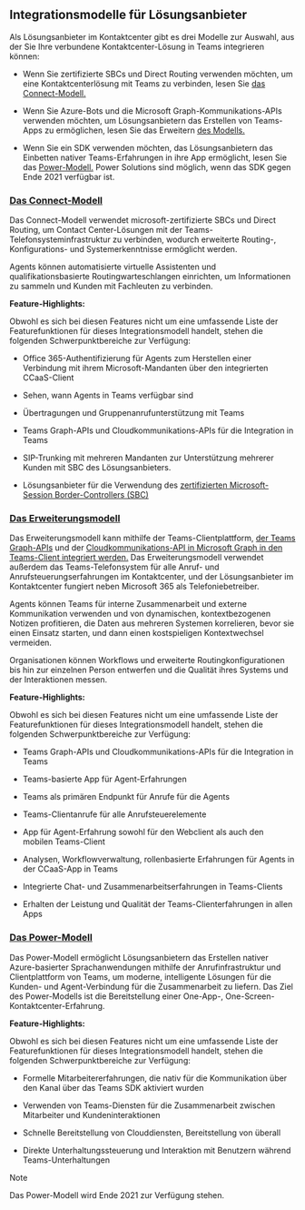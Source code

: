 ## <a name="integration-models-for-solution-providers"></a>Integrationsmodelle für Lösungsanbieter

<a name="steps"></a>

Als Lösungsanbieter im Kontaktcenter gibt es drei Modelle zur Auswahl, aus der Sie Ihre verbundene Kontaktcenter-Lösung in Teams integrieren können:

- Wenn Sie zertifizierte SBCs und Direct Routing verwenden möchten, um eine Kontaktcenterlösung mit Teams zu verbinden, lesen Sie [das Connect-Modell.](?tabs=connect#steps)

- Wenn Sie Azure-Bots und die Microsoft Graph-Kommunikations-APIs verwenden möchten, um Lösungsanbietern das Erstellen von Teams-Apps zu ermöglichen, lesen Sie das Erweitern [des Modells.](?tabs=extend#steps)

- Wenn Sie ein SDK verwenden möchten, das Lösungsanbietern das Einbetten nativer Teams-Erfahrungen in ihre App ermöglicht, lesen Sie das [Power-Modell.](?tabs=power#steps) Power Solutions sind möglich, wenn das SDK gegen Ende 2021 verfügbar ist.

### <a name="the-connect-model"></a>[**Das Connect-Modell**](#tab/connect)

Das Connect-Modell verwendet microsoft-zertifizierte SBCs und Direct Routing, um Contact Center-Lösungen mit der Teams-Telefonsysteminfrastruktur zu verbinden, wodurch erweiterte Routing-, Konfigurations- und Systemerkenntnisse ermöglicht werden.

Agents können automatisierte virtuelle Assistenten und qualifikationsbasierte Routingwarteschlangen einrichten, um Informationen zu sammeln und Kunden mit Fachleuten zu verbinden.

**Feature-Highlights:**

Obwohl es sich bei diesen Features nicht um eine umfassende Liste der Featurefunktionen für dieses Integrationsmodell handelt, stehen die folgenden Schwerpunktbereiche zur Verfügung:

  - Office 365-Authentifizierung für Agents zum Herstellen einer Verbindung mit ihrem Microsoft-Mandanten über den integrierten CCaaS-Client 

  - Sehen, wann Agents in Teams verfügbar sind

  - Übertragungen und Gruppenanrufunterstützung mit Teams 

  - Teams Graph-APIs und Cloudkommunikations-APIs für die Integration in Teams 

  - SIP-Trunking mit mehreren Mandanten zur Unterstützung mehrerer Kunden mit SBC des Lösungsanbieters.  

  - Lösungsanbieter für die Verwendung des [ <span class="underline">zertifizierten Microsoft-Session Border-Controllers (SBC)</span>](../direct-routing-border-controllers.md)


### <a name="the-extend-model"></a>[**Das Erweiterungsmodell**](#tab/extend)

Das Erweiterungsmodell kann mithilfe der [](/microsoftteams/platform/overview)Teams-Clientplattform, [der Teams Graph-APIs](/graph/api/resources/teams-api-overview?view=graph-rest-1.0) und der [Cloudkommunikations-API in Microsoft Graph in den Teams-Client integriert werden.](/graph/api/resources/communications-api-overview?view=graph-rest-1.0) Das Erweiterungsmodell verwendet außerdem das Teams-Telefonsystem für alle Anruf- und Anrufsteuerungserfahrungen im Kontaktcenter, und der Lösungsanbieter im Kontaktcenter fungiert neben Microsoft 365 als Telefoniebetreiber.

Agents können Teams für interne Zusammenarbeit und externe Kommunikation verwenden und von dynamischen, kontextbezogenen Notizen profitieren, die Daten aus mehreren Systemen korrelieren, bevor sie einen Einsatz starten, und dann einen kostspieligen Kontextwechsel vermeiden.

Organisationen können Workflows und erweiterte Routingkonfigurationen bis hin zur einzelnen Person entwerfen und die Qualität ihres Systems und der Interaktionen messen.

**Feature-Highlights:**

Obwohl es sich bei diesen Features nicht um eine umfassende Liste der Featurefunktionen für dieses Integrationsmodell handelt, stehen die folgenden Schwerpunktbereiche zur Verfügung:

  - Teams Graph-APIs und Cloudkommunikations-APIs für die Integration in Teams 

  - Teams-basierte App für Agent-Erfahrungen 

  - Teams als primären Endpunkt für Anrufe für die Agents 

  - Teams-Clientanrufe für alle Anrufsteuerelemente

  - App für Agent-Erfahrung sowohl für den Webclient als auch den mobilen Teams-Client

  - Analysen, Workflowverwaltung, rollenbasierte Erfahrungen für Agents in der CCaaS-App in Teams

  - Integrierte Chat- und Zusammenarbeitserfahrungen in Teams-Clients 

  - Erhalten der Leistung und Qualität der Teams-Clienterfahrungen in allen Apps  

### <a name="the-power-model"></a>[**Das Power-Modell**](#tab/power)

Das Power-Modell ermöglicht Lösungsanbietern das Erstellen nativer Azure-basierter Sprachanwendungen mithilfe der Anrufinfrastruktur und Clientplattform von Teams, um moderne, intelligente Lösungen für die Kunden- und Agent-Verbindung für die Zusammenarbeit zu liefern. Das Ziel des Power-Modells ist die Bereitstellung einer One-App-, One-Screen-Kontaktcenter-Erfahrung.

**Feature-Highlights:**

Obwohl es sich bei diesen Features nicht um eine umfassende Liste der Featurefunktionen für dieses Integrationsmodell handelt, stehen die folgenden Schwerpunktbereiche zur Verfügung:

  - Formelle Mitarbeitererfahrungen, die nativ für die Kommunikation über den Kanal über das Teams SDK aktiviert wurden 

  - Verwenden von Teams-Diensten für die Zusammenarbeit zwischen Mitarbeiter und Kundeninteraktionen  

  - Schnelle Bereitstellung von Clouddiensten, Bereitstellung von überall 

  - Direkte Unterhaltungssteuerung und Interaktion mit Benutzern während Teams-Unterhaltungen 

>[!NOTE]
> Das Power-Modell wird Ende 2021 zur Verfügung stehen.
